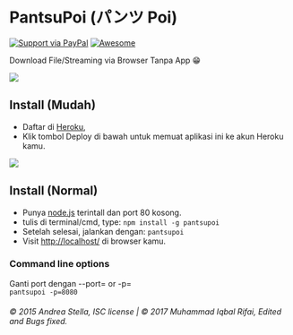 # PantsuPoi (パンツ Poi)

[![Support via PayPal](https://img.shields.io/badge/Donate-PayPal-green.svg)](https://www.paypal.me/iqbalrifai/)
[![Awesome](https://cdn.rawgit.com/sindresorhus/awesome/d7305f38d29fed78fa85652e3a63e154dd8e8829/media/badge.svg)](#)

Download File/Streaming via Browser Tanpa App :grin:

[![](https://user-images.githubusercontent.com/29944979/31043737-833776f4-a5eb-11e7-9fd7-ebb3613fae2e.png)]()

## Install (Mudah)
- Daftar di [Heroku](https://dashboard.heroku.com/), 
- Klik tombol Deploy di bawah untuk memuat aplikasi ini ke akun Heroku kamu.  

[![](https://www.herokucdn.com/deploy/button.png)](https://heroku.com/deploy?template=https://github.com/yagidot/pantsupoi)

## Install (Normal)
- Punya [node.js](https://nodejs.org/) terintall dan port 80 kosong.
- tulis di terminal/cmd, type: ```npm install -g pantsupoi```
- Setelah selesai, jalankan dengan: ```pantsupoi```
- Visit [http://localhost/](http://localhost/) di browser kamu.

### Command line options
Ganti port dengan --port= or -p=  
`pantsupoi -p=8080`

###### © 2015 Andrea Stella, ISC license | © 2017 Muhammad Iqbal Rifai, Edited and Bugs fixed.

